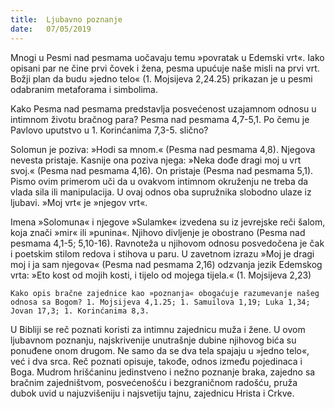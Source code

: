 ```yaml
---
title:  Ljubavno poznanje
date:   07/05/2019
---
```


Mnogi u Pesmi nad pesmama uočavaju temu »povratak u Edemski vrt«. Iako opisani par ne čine prvi čovek i žena, pesma upućuje naše misli na prvi vrt. Božji plan da budu »jedno telo« (1. Mojsijeva 2,24.25) prikazan je u pesmi odabranim metaforama i simbolima.

Kako Pesma nad pesmama predstavlja posvećenost uzajamnom odnosu u intimnom životu bračnog para? Pesma nad pesmama 4,7-5,1. Po čemu je Pavlovo uputstvo u 1. Korinćanima 7,3-5. slično?

Solomun je poziva: »Hodi sa mnom.« (Pesma nad pesmama 4,8). Njegova nevesta pristaje. Kasnije ona poziva njega: »Neka dođe dragi moj u vrt svoj.« (Pesma nad pesmama 4,16). On pristaje (Pesma nad pesmama 5,1). Pismo ovim primerom uči da u ovakvom intimnom okruženju ne treba da vlada sila ili manipulacija. U ovaj odnos oba supružnika slobodno ulaze iz ljubavi. »Moj vrt« je »njegov vrt«.

Imena »Solomuna« i njegove »Sulamke« izvedena su iz jevrejske reči šalom, koja znači »mir« ili »punina«. Njihovo divljenje je obostrano (Pesma nad pesmama 4,1-5; 5,10-16). Ravnoteža u njihovom odnosu posvedočena je čak i poetskim stilom redova i stihova u paru. U zavetnom izrazu »Moj je dragi moj i ja sam njegova« (Pesma nad pesmama 2,16) odzvanja jezik Edemskog vrta: »Eto kost od mojih kosti, i tijelo od mojega tijela.« (1. Mojsijeva 2,23)

`Kako opis bračne zajednice kao »poznanja« obogaćuje razumevanje našeg odnosa sa Bogom? 1. Mojsijeva 4,1.25; 1. Samuilova 1,19; Luka 1,34; Jovan 17,3; 1. Korinćanima 8,3.`

U Bibliji se reč poznati koristi za intimnu zajednicu muža i žene. U ovom ljubavnom poznanju, najskrivenije unutrašnje dubine njihovog bića su ponuđene onom drugom. Ne samo da se dva tela spajaju u »jedno telo«, već i dva srca. Reč poznati opisuje, takođe, odnos između pojedinaca i Boga. Mudrom hrišćaninu jedinstveno i nežno poznanje braka, zajedno sa bračnim zajedništvom, posvećenošću i bezgraničnom radošću, pruža dubok uvid u najuzvišeniju i najsvetiju tajnu, zajednicu Hrista i Crkve.
